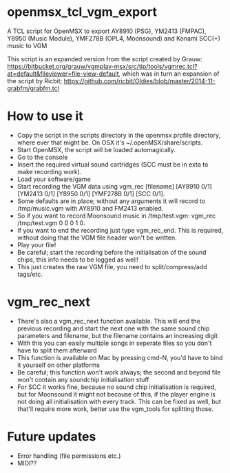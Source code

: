 # openmsx_tcl_vgm_export

A TCL script for OpenMSX to export AY8910 (PSG), YM2413 (FMPAC), Y8950 (Music Module), YMF278B (OPL4, Moonsound) and Konami SCC(+) music to VGM

This script is an expanded version from the script created by Grauw: https://bitbucket.org/grauw/vgmplay-msx/src/tip/tools/vgmrec.tcl?at=default&fileviewer=file-view-default, which was in turn an expansion of the script by Ricbit; https://github.com/ricbit/Oldies/blob/master/2014-11-grabfm/grabfm.tcl

# How to use it

- Copy the script in the scripts directory in the openmsx profile directory, where ever that might be. On OSX it's ~/.openMSX/share/scripts.
- Start OpenMSX, the script will be loaded automagically.
- Go to the console
- Insert the required virtual sound cartridges (SCC must be in exta to make recording work).
- Load your software/game
- Start recording the VGM data using vgm_rec [filename] [AY8910 0/1] [YM2413 0/1] [Y8950 0/1] [YMF278B 0/1] [SCC 0/1].
- Some defaults are in place; without any arguments it will record to /tmp/music.vgm with AY8910 and FM2413 enabled.
- So if you want to record Moonsound music in /tmp/test.vgm: vgm_rec /tmp/test.vgm 0 0 0 1 0.
- If you want to end the recording just type vgm_rec_end. This is required, without doing that the VGM file header won't be written.
- Play your file!
- Be careful; start the recording before the initialisation of the sound chips, this info needs to be logged as well!
- This just creates the raw VGM file, you need to split/compress/add tags/etc.

# vgm_rec_next

- There's also a vgm_rec_next function available. This will end the previous recording and start the next one with the same sound chip parameters and filename, but the filename contains an increasing digit
- With this you can easily multiple songs in seperate files so you don't have to split them afterward
- This function is available on Mac by pressing cmd-N, you'd have to bind it yourself on other platforms
- Be careful; this function won't work always; the second and beyond file won't contain any soundchip initialisation stuff
- For SCC it works fine, because no sound chip initialisation is required, but for Moonsound it might not because of this, if the player engine is not doing all initialisation with every track. This can be fixed as well, but that'll require more work, better use the vgm_tools for splitting those.

# Future updates

- Error handling (file permissions etc.)
- MIDI??
